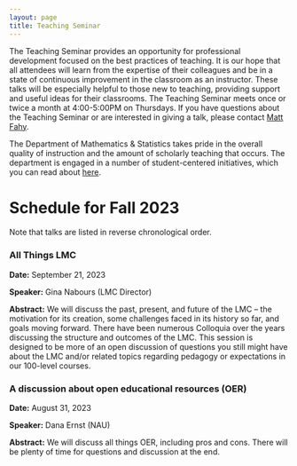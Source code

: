 ```yaml
---
layout: page
title: Teaching Seminar
---
```


The Teaching Seminar provides an opportunity for professional development focused on the best practices of teaching. It is our hope that all attendees will learn from the expertise of their colleagues and be in a state of continuous improvement in the classroom as an instructor. These talks will be especially helpful to those new to teaching, providing support and useful ideas for their classrooms. The Teaching Seminar meets once or twice a month at 4:00-5:00PM on Thursdays.  If you have questions about the Teaching Seminar or are interested in giving a talk, please contact [Matt Fahy](mailto:Matthew.Fahy@nau.edu).

The Department of Mathematics & Statistics takes pride in the overall quality of instruction and the amount of scholarly teaching that occurs. The department is engaged in a number of student-centered initiatives, which you can read about [here](http://nau.edu/CEFNS/NatSci/Math/Innovative-Teaching/).

# Schedule for Fall 2023 #

Note that talks are listed in reverse chronological order.

### All Things LMC

**Date:** September 21, 2023

**Speaker:** Gina Nabours (LMC Director)

**Abstract:** We will discuss the past, present, and future of the LMC – the motivation for its creation, some challenges faced in its history so far, and goals moving forward. There have been numerous Colloquia over the years discussing the structure and outcomes of the LMC.  This session is designed to be more of an open discussion of questions you still might have about the LMC and/or related topics regarding pedagogy or expectations in our 100-level courses.

### A discussion about open educational resources (OER)

**Date:** August 31, 2023

**Speaker:** Dana Ernst (NAU)

**Abstract:** We will discuss all things OER, including pros and cons. There will be plenty of time for questions and discussion at the end.
